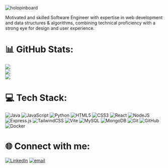 ![holopinboard](https://github.com/itsabhyudai/itsabhyudai/assets/118673359/0ed7114c-42b4-45c0-bbeb-e134390777cc)

Motivated and skilled Software Engineer with expertise in web development and data structures & algorithms, combining technical proficiency with a strong eye for design and user experience.


# 📊 GitHub Stats:
![](https://github-readme-stats.vercel.app/api?username=itsabhyudai&theme=dark&hide_border=true&include_all_commits=true&count_private=true)<br/>
![](https://nirzak-streak-stats.vercel.app/?user=itsabhyudai&theme=dark&hide_border=true)<br/>
![](https://github-readme-stats.vercel.app/api/top-langs/?username=itsabhyudai&theme=dark&hide_border=true&include_all_commits=true&count_private=true&layout=compact)

# 💻 Tech Stack:
![Java](https://img.shields.io/badge/java-%23ED8B00.svg?style=flat&logo=openjdk&logoColor=white) ![JavaScript](https://img.shields.io/badge/javascript-%23323330.svg?style=flat&logo=javascript&logoColor=%23F7DF1E) ![Python](https://img.shields.io/badge/python-3670A0?style=flat&logo=python&logoColor=ffdd54) ![HTML5](https://img.shields.io/badge/html5-%23E34F26.svg?style=flat&logo=html5&logoColor=white) ![CSS3](https://img.shields.io/badge/css3-%231572B6.svg?style=flat&logo=css3&logoColor=white) ![React](https://img.shields.io/badge/react-%2320232a.svg?style=flat&logo=react&logoColor=%2361DAFB) ![NodeJS](https://img.shields.io/badge/node.js-6DA55F?style=flat&logo=node.js&logoColor=white) ![Express.js](https://img.shields.io/badge/express.js-%23404d59.svg?style=flat&logo=express&logoColor=%2361DAFB) ![TailwindCSS](https://img.shields.io/badge/tailwindcss-%2338B2AC.svg?style=flat&logo=tailwind-css&logoColor=white) ![Vite](https://img.shields.io/badge/vite-%23646CFF.svg?style=flat&logo=vite&logoColor=white) ![MySQL](https://img.shields.io/badge/mysql-4479A1.svg?style=flat&logo=mysql&logoColor=white) ![MongoDB](https://img.shields.io/badge/MongoDB-%234ea94b.svg?style=flat&logo=mongodb&logoColor=white) ![Git](https://img.shields.io/badge/git-%23F05033.svg?style=flat&logo=git&logoColor=white) ![GitHub](https://img.shields.io/badge/github-%23121011.svg?style=flat&logo=github&logoColor=white) ![Docker](https://img.shields.io/badge/docker-%230db7ed.svg?style=flat&logo=docker&logoColor=white)


# 🌐 Connect with me:
[![LinkedIn](https://img.shields.io/badge/LinkedIn-%230077B5.svg?logo=linkedin&logoColor=white)](https://linkedin.com/in/abhyudai-shrivastava) [![email](https://img.shields.io/badge/Email-D14836?logo=gmail&logoColor=white)](mailto:itsabhyudai@gmail.com) 
<!-- Proudly created with GPRM ( https://gprm.itsvg.in ) -->
